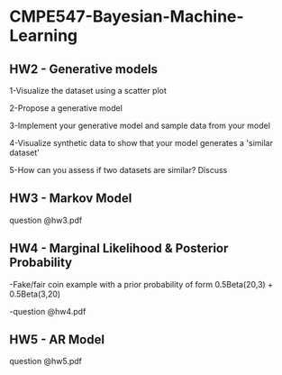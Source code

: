 # CMPE547-Bayesian-Machine-Learning

## HW2 - Generative models

1-Visualize the dataset using a scatter plot

2-Propose a generative model

3-Implement your generative model and sample data from your model

4-Visualize synthetic data to show that your model generates a 'similar dataset'

5-How can you assess if two datasets are similar? Discuss


## HW3 - Markov Model 

question @hw3.pdf

## HW4 -  Marginal Likelihood & Posterior Probability

-Fake/fair coin example with a prior probability of form 0.5Beta(20,3) + 0.5Beta(3,20)

-question @hw4.pdf

## HW5 - AR Model

question @hw5.pdf

